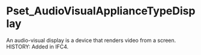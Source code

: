 # Pset_AudioVisualApplianceTypeDisplay

An audio-visual display is a device that renders video from a screen.<!-- end of definition --> HISTORY: Added in IFC4.
